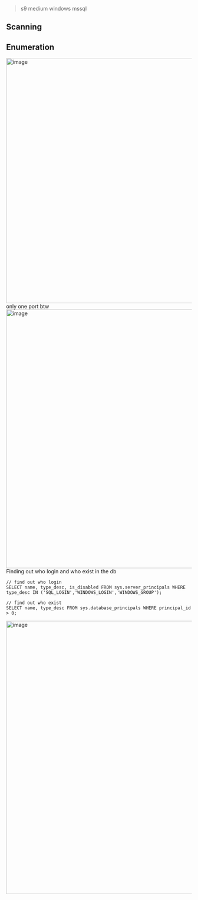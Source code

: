 > s9 medium windows mssql


Scanning
-



Enumeration
-
<img width="1105" height="665" alt="image" src="https://github.com/user-attachments/assets/2865af81-860a-4745-9bee-cc4eb26375c5" />
only one port btw 

<img width="1582" height="702" alt="image" src="https://github.com/user-attachments/assets/8d8e441f-566b-4b6f-b139-ca34c1607bce" />
Finding out who login and who exist in the db 

```
// find out who login
SELECT name, type_desc, is_disabled FROM sys.server_principals WHERE type_desc IN ('SQL_LOGIN','WINDOWS_LOGIN','WINDOWS_GROUP');

// find out who exist 
SELECT name, type_desc FROM sys.database_principals WHERE principal_id > 0;

```

<img width="1026" height="741" alt="image" src="https://github.com/user-attachments/assets/f27b6e88-f5ae-49f6-bfcc-22568c6818a8" />
